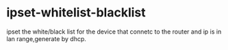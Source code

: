 # ipset-whitelist-blacklist
ipset the white/black list for the device that connetc to the router and ip is in lan range,generate by dhcp.
